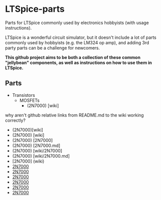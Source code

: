 # LTSpice-parts
Parts for LTSpice commonly used by electronics hobbyists (with usage instructions).

LTSpice is a wonderful circuit simulator, but it doesn't include a lot of parts commonly used by hobbyists (e.g. the LM324 op amp), and adding 3rd party parts can be a challenge for newcomers.

**This github project aims to be both a collection of these common "jellybean" components, as well as instructions on how to use them in LTSpice.**

## Parts

* Transistors
  * MOSFETs
    * (2N7000) [wiki]

why aren't github relative links from README.md to the wiki working correctly?
* (2N7000)[wiki]
* (2N7000) [wiki]
* (2N7000) [2N7000]
* (2N7000) [2N7000.md]
* (2N7000) [wiki/2N7000]
* (2N7000) [wiki/2N7000.md]
* [2N7000] (wiki)
* [2N7000](wiki)
* [2N7000](2N7000)
* [2N7000](2N7000.md)
* [2N7000](wiki/2N7000)
* [2N7000](wiki/2N7000.md)
* [2N7000](https://github.com/pepaslabs/LTSpice-parts/wiki)
